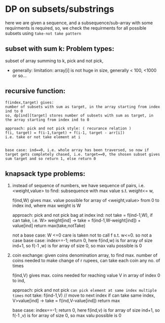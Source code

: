 # DP on subsets/substrings
here we are given a sequence, and a subsequence/sub-array with some requirments is required, so, we check the requirments for all possible subsets using ``take-not take pattern``

## subset with sum k: Problem types:
subset of array summing to k, pick and not pick,
* generally: limitation: array[i] is not huge in size, generally < 100, <1000 or so...


## recursive function: 

    f(index,target) gives:
    number of subsets with sum as target, in the array starting from index ind to 0
    so, dp[ind][target] stores number of subsets with sum as target, in the array starting from index ind to 0

    approach: pick and not pick style: ( recurance relation )
    f(i, target) = f(i-1,target) + f(i-1, target - arr[i])
    i.e. take or not take element at i


    base case: ind==0, i.e. whole array has been traversed, so now if target gets completely chased, i.e. target==0, the shosen subset gives sum target and so return 1, else return 0

## knapsack type problems:
1. instead of sequence of numbers, we have sequence of pairs, i.e. <weight,value>
to find: subsequence with max value s.t. weight<= w, 

    f(ind,W) gives max. value possible for array of <weight,value> from 0 to index ind, where max weight is W
    
    approach: pick and not pick bag at index ind: 
    not take = f(ind-1,W), 
    if can take, i.e. W> weight[ind] -> take = f(ind-1,W-weight[ind]) + value[ind]
    return max(take,notTake)

    not a base case: W <=0 care is taken not to call f s.t. w<=0. so not a case
    base case: index==-1; return 0, here f(ind,w) is for array of size ind+1, so f(-1 ,w) is for array of size 0, so max valu possible is 0

2. coin exchange: given coins denomination array, to find max. number of coins needed to make change of r rupees, can take each coin any no. of times

    f(ind,V) gives max. coins needed for reaching value V in array of index 0 to ind,

    approach: pick and not pick ``can pick element at same index multiple times``
    not take: f(ind-1,V) // move to next index
    if can take same index, V>value[ind] -> take = f(ind,V-value[ind])
    return max

    base case: index==-1; return 0, here f(ind,v) is for array of size ind+1, so f(-1 ,v) is for array of size 0, so max valu possible is 0
    